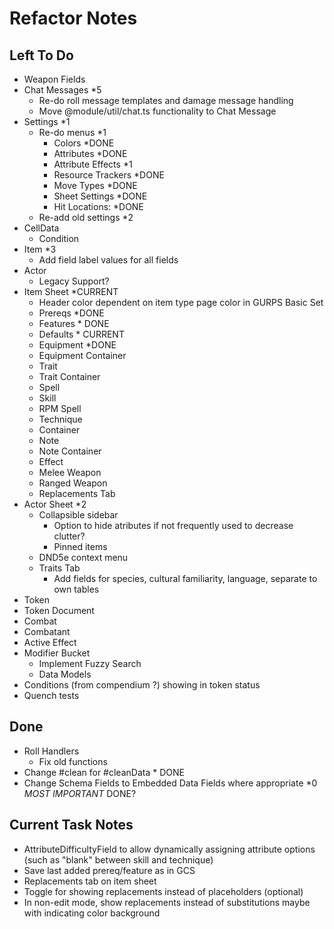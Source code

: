 # Refactor Notes

## Left To Do

- Weapon Fields
- Chat Messages \*5
  - Re-do roll message templates and damage message handling
  - Move @module/util/chat.ts functionality to Chat Message
- Settings \*1
  - Re-do menus \*1
    - Colors \*DONE
    - Attributes \*DONE
    - Attribute Effects \*1
    - Resource Trackers \*DONE
    - Move Types \*DONE
    - Sheet Settings \*DONE
    - Hit Locations: \*DONE
  - Re-add old settings \*2
- CellData
  - Condition
- Item \*3
  - Add field label values for all fields
- Actor
  - Legacy Support?
- Item Sheet \*CURRENT
  - Header color dependent on item type page color in GURPS Basic Set
  - Prereqs \*DONE
  - Features \* DONE
  - Defaults \* CURRENT
  - Equipment \*DONE
  - Equipment Container
  - Trait
  - Trait Container
  - Spell
  - Skill
  - RPM Spell
  - Technique
  - Container
  - Note
  - Note Container
  - Effect
  - Melee Weapon
  - Ranged Weapon
  - Replacements Tab
- Actor Sheet \*2
  - Collapsible sidebar
    - Option to hide atributes if not frequently used to decrease clutter?
    - Pinned items
  - DND5e context menu
  - Traits Tab
    - Add fields for species, cultural familiarity, language, separate to own tables
- Token
- Token Document
- Combat
- Combatant
- Active Effect
- Modifier Bucket
  - Implement Fuzzy Search
  - Data Models
- Conditions (from compendium ?) showing in token status
- Quench tests

## Done

- Roll Handlers
  - Fix old functions
- Change #clean for #cleanData \* DONE
- Change Schema Fields to Embedded Data Fields where appropriate \*0 _MOST IMPORTANT_ DONE?

## Current Task Notes

- AttributeDifficultyField to allow dynamically assigning attribute options (such as "blank" between skill and technique)
- Save last added prereq/feature as in GCS
- Replacements tab on item sheet
- Toggle for showing replacements instead of placeholders (optional)
- In non-edit mode, show replacements instead of substitutions maybe with indicating color background
